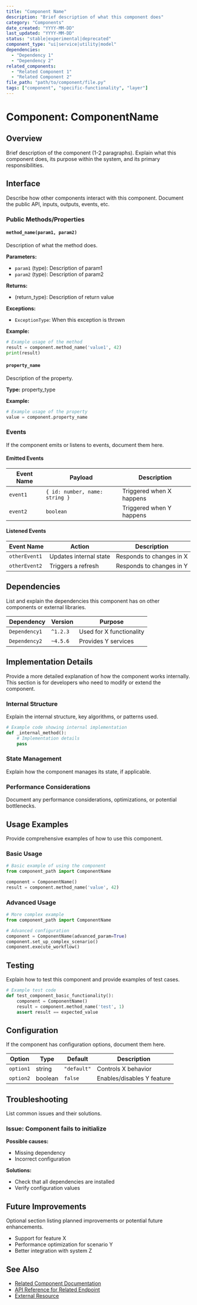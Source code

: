 ```yaml
---
title: "Component Name"
description: "Brief description of what this component does"
category: "Components"
date_created: "YYYY-MM-DD"
last_updated: "YYYY-MM-DD"
status: "stable|experimental|deprecated"
component_type: "ui|service|utility|model"
dependencies:
  - "Dependency 1"
  - "Dependency 2"
related_components:
  - "Related Component 1"
  - "Related Component 2"
file_path: "path/to/component/file.py"
tags: ["component", "specific-functionality", "layer"]
---
```


# Component: ComponentName

## Overview

Brief description of the component (1-2 paragraphs). Explain what this component does, its purpose within the system, and its primary responsibilities.

## Interface

Describe how other components interact with this component. Document the public API, inputs, outputs, events, etc.

### Public Methods/Properties

#### `method_name(param1, param2)`

Description of what the method does.

**Parameters:**
- `param1` (type): Description of param1
- `param2` (type): Description of param2

**Returns:**
- (return_type): Description of return value

**Exceptions:**
- `ExceptionType`: When this exception is thrown

**Example:**
```python
# Example usage of the method
result = component.method_name('value1', 42)
print(result)
```

#### `property_name`

Description of the property.

**Type:** property_type

**Example:**
```python
# Example usage of the property
value = component.property_name
```

### Events

If the component emits or listens to events, document them here.

#### Emitted Events

| Event Name | Payload | Description |
|------------|---------|-------------|
| `event1` | `{ id: number, name: string }` | Triggered when X happens |
| `event2` | `boolean` | Triggered when Y happens |

#### Listened Events

| Event Name | Action | Description |
|------------|--------|-------------|
| `otherEvent1` | Updates internal state | Responds to changes in X |
| `otherEvent2` | Triggers a refresh | Responds to changes in Y |

## Dependencies

List and explain the dependencies this component has on other components or external libraries.

| Dependency | Version | Purpose |
|------------|---------|---------|
| `Dependency1` | `^1.2.3` | Used for X functionality |
| `Dependency2` | `~4.5.6` | Provides Y services |

## Implementation Details

Provide a more detailed explanation of how the component works internally. This section is for developers who need to modify or extend the component.

### Internal Structure

Explain the internal structure, key algorithms, or patterns used.

```python
# Example code showing internal implementation
def _internal_method():
    # Implementation details
    pass
```

### State Management

Explain how the component manages its state, if applicable.

### Performance Considerations

Document any performance considerations, optimizations, or potential bottlenecks.

## Usage Examples

Provide comprehensive examples of how to use this component.

### Basic Usage

```python
# Basic example of using the component
from component_path import ComponentName

component = ComponentName()
result = component.method_name('value', 42)
```

### Advanced Usage

```python
# More complex example
from component_path import ComponentName

# Advanced configuration
component = ComponentName(advanced_param=True)
component.set_up_complex_scenario()
component.execute_workflow()
```

## Testing

Explain how to test this component and provide examples of test cases.

```python
# Example test code
def test_component_basic_functionality():
    component = ComponentName()
    result = component.method_name('test', 1)
    assert result == expected_value
```

## Configuration

If the component has configuration options, document them here.

| Option | Type | Default | Description |
|--------|------|---------|-------------|
| `option1` | string | `"default"` | Controls X behavior |
| `option2` | boolean | `false` | Enables/disables Y feature |

## Troubleshooting

List common issues and their solutions.

### Issue: Component fails to initialize

**Possible causes:**
- Missing dependency
- Incorrect configuration

**Solutions:**
- Check that all dependencies are installed
- Verify configuration values

## Future Improvements

Optional section listing planned improvements or potential future enhancements.

- Support for feature X
- Performance optimization for scenario Y
- Better integration with system Z

## See Also

- [Related Component Documentation](link/to/related.md)
- [API Reference for Related Endpoint](link/to/api.md)
- [External Resource](https://example.com)